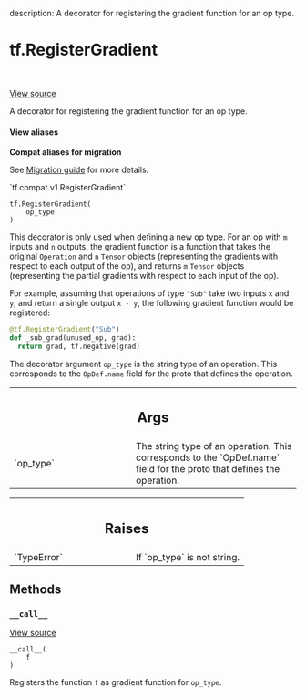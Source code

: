 description: A decorator for registering the gradient function for an op type.

<div itemscope itemtype="http://developers.google.com/ReferenceObject">
<meta itemprop="name" content="tf.RegisterGradient" />
<meta itemprop="path" content="Stable" />
<meta itemprop="property" content="__call__"/>
<meta itemprop="property" content="__init__"/>
</div>

# tf.RegisterGradient

<!-- Insert buttons and diff -->

<table class="tfo-notebook-buttons tfo-api nocontent" align="left">

</table>

<a target="_blank" href="/code/stable/tensorflow/python/framework/ops.py">View source</a>



A decorator for registering the gradient function for an op type.

<section class="expandable">
  <h4 class="showalways">View aliases</h4>
  <p>
<b>Compat aliases for migration</b>
<p>See
<a href="https://www.tensorflow.org/guide/migrate">Migration guide</a> for
more details.</p>
<p>`tf.compat.v1.RegisterGradient`</p>
</p>
</section>

<pre class="devsite-click-to-copy prettyprint lang-py tfo-signature-link">
<code>tf.RegisterGradient(
    op_type
)
</code></pre>



<!-- Placeholder for "Used in" -->

This decorator is only used when defining a new op type. For an op
with `m` inputs and `n` outputs, the gradient function is a function
that takes the original `Operation` and `n` `Tensor` objects
(representing the gradients with respect to each output of the op),
and returns `m` `Tensor` objects (representing the partial gradients
with respect to each input of the op).

For example, assuming that operations of type `"Sub"` take two
inputs `x` and `y`, and return a single output `x - y`, the
following gradient function would be registered:

```python
@tf.RegisterGradient("Sub")
def _sub_grad(unused_op, grad):
  return grad, tf.negative(grad)
```

The decorator argument `op_type` is the string type of an
operation. This corresponds to the `OpDef.name` field for the proto
that defines the operation.

<!-- Tabular view -->
 <table class="responsive fixed orange">
<colgroup><col width="214px"><col></colgroup>
<tr><th colspan="2"><h2 class="add-link">Args</h2></th></tr>

<tr>
<td>
`op_type`
</td>
<td>
The string type of an operation. This corresponds to the
`OpDef.name` field for the proto that defines the operation.
</td>
</tr>
</table>



<!-- Tabular view -->
 <table class="responsive fixed orange">
<colgroup><col width="214px"><col></colgroup>
<tr><th colspan="2"><h2 class="add-link">Raises</h2></th></tr>

<tr>
<td>
`TypeError`
</td>
<td>
If `op_type` is not string.
</td>
</tr>
</table>



## Methods

<h3 id="__call__"><code>__call__</code></h3>

<a target="_blank" href="/code/stable/tensorflow/python/framework/ops.py">View source</a>

<pre class="devsite-click-to-copy prettyprint lang-py tfo-signature-link">
<code>__call__(
    f
)
</code></pre>

Registers the function `f` as gradient function for `op_type`.




